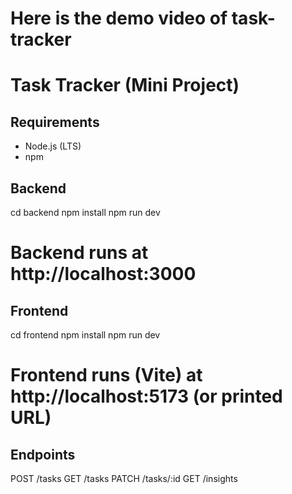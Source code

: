 # Here is the demo video of task-tracker 


# Task Tracker (Mini Project)

## Requirements
- Node.js (LTS)
- npm

## Backend
cd backend
npm install
npm run dev
# Backend runs at http://localhost:3000

## Frontend
cd frontend
npm install
npm run dev
# Frontend runs (Vite) at http://localhost:5173 (or printed URL)

## Endpoints
POST /tasks
GET /tasks
PATCH /tasks/:id
GET /insights


